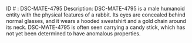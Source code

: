 ID # : DSC-MATE-4795
Description: DSC-MATE-4795 is a male humanoid entity with the physical features of a rabbit. Its eyes are concealed behind normal glasses, and it wears a hooded sweatshirt and a gold chain around its neck. DSC-MATE-4795 is often seen carrying a candy stick, which has not yet been determined to have anomalous properties.